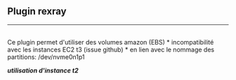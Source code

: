 ## Plugin rexray
---
<br/>
Ce plugin permet d'utiliser des volumes amazon (EBS)
* incompatibilité avec les instances EC2 t3 (issue github)
* en lien avec le nommage des partitions: /dev/nvme0n1p1

***utilisation d'instance t2***
